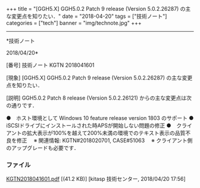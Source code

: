 ﻿+++
title = "[GGH5.X] GGH5.0.2 Patch 9 release (Version 5.0.2.26287) の主な変更点を知りたい．"
date = "2018-04-20"
tags = ["技術ノート"]
categories = ["tech"]
banner = "img/technote.jpg"
+++

-----------------------------------------------------------------------------------------------------------------------------

*技術ノート

2018/04/20*


[番号]
技術ノート KGTN 2018041601

[現象]
[GGH5.X] GGH5.0.2 Patch 9 release (Version 5.0.2.26287)
の主な変更点を知りたい．

[説明]
GGH5.0.2 Patch 8 release (Version 5.0.2.26121)
からの主な変更点は次の通りです．

●　ホスト環境として Windows 10 feature release version 1803 のサポート
●　iSCSIドライブにインストールされた時APSが開始しない問題の修正
●　クライアントの拡大表示が100%を越えて200%未満の環境でのテキスト表示の品質不良を修正
　※ 関連情報: KGTN#2018020701, CASE#51063
　※ クライアント側のアップグレードも必要です．


### ファイル

 
 


[KGTN2018041601.pdf](http://techreport.kitasp.net/attachments/download/4010/KGTN2018041601.pdf)
 [(41.2 KB)] [kitasp 技術センター, 2018/04/20
17:56]


 


 

